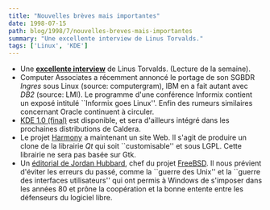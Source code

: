 ```yaml
---
title: "Nouvelles brèves mais importantes"
date: 1998-07-15
path: blog/1998/7/nouvelles-breves-mais-importantes
summary: "Une excellente interview de Linus Torvalds."
tags: ['Linux', 'KDE']
---
```


<UL>

<LI>Une <A HREF="http://www.bootnet.com/youaskedforit/lip_linux_manifesto.html"><B>excellente interview</B></A> de Linus Torvalds. (Lecture de la semaine).
<LI>Computer Associates a récemment annoncé le portage de son SGBDR
<EM>Ingres</EM> sous Linux (source: computergram), IBM en a fait autant
avec <EM>DB2</EM> (source: LMI).  Le programme d'une conférence Informix
contient un exposé intitulé ``Informix goes Linux''. Enfin des rumeurs
similaires concernant Oracle continuent à circuler.
<LI><A HREF="http://www.kde.org/">KDE 1.0 (final)</A> est disponible,
et sera d'ailleurs intégré dans les prochaines distributions de Caldera.
<LI>Le projet <A HREF="http://harmony.ruhr.de/">Harmony</A> a maintenant
un site Web. Il s'agit de produire un clone de la librairie <EM>Qt</EM>
qui soit ``customisable'' et sous LGPL. Cette librairie ne sera pas
basée sur Gtk.
<LI>Un <A HREF="http://editorials.freshmeat.net/jordan980713/">éditorial de Jordan Hubbard</A>, chef du projet <A HREF="http://www.freebsd.org">FreeBSD</A>. Il nous prévient d'éviter les
erreurs du passé, comme la ``guerre des Unix'' et la ``guerre des interfaces
utilisateurs'' qui ont permis à Windows de s'imposer dans les années 80
et prône la coopération et la bonne entente entre les défenseurs du logiciel
libre.
</UL>


